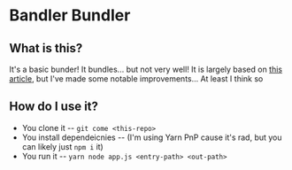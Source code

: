 # Bandler Bundler

## What is this?

It's a basic bunder! It bundles... but not very well! It is largely based on [this article](https://dev.to/iggredible/bundle-your-javascript-code-from-scratch-3dpo), but I've made some notable improvements... At least I think so

## How do I use it?

- You clone it -- `git come <this-repo>`
- You install dependeicnies -- (I'm using Yarn PnP cause it's rad, but you can likely just `npm i` it)
- You run it -- `yarn node app.js <entry-path> <out-path>`
